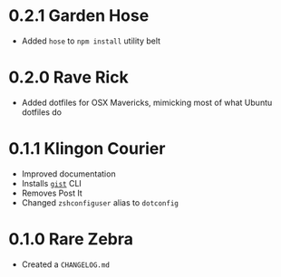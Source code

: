 # 0.2.1 Garden Hose

- Added `hose` to `npm install` utility belt

# 0.2.0 Rave Rick

- Added dotfiles for OSX Mavericks, mimicking most of what Ubuntu dotfiles do

# 0.1.1 Klingon Courier

- Improved documentation
- Installs [`gist`][gist] CLI
- Removes Post It
- Changed `zshconfiguser` alias to `dotconfig`

# 0.1.0 Rare Zebra

- Created a `CHANGELOG.md`

[gist]: https://github.com/defunkt/gist

